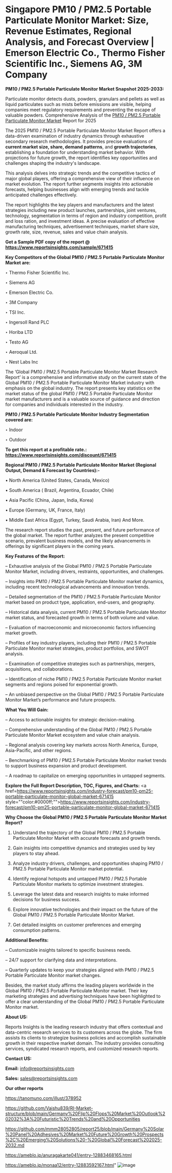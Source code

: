 # Singapore PM10 / PM2.5 Portable Particulate Monitor Market: Size, Revenue Estimates, Regional Analysis, and Forecast Overview | Emerson Electric Co., Thermo Fisher Scientific Inc., Siemens AG, 3M Company

<strong>PM10 / PM2.5 Portable Particulate Monitor Market Snapshot 2025-2033:</strong>

Particulate monitor detects dusts, powders, granulars and pellets as well as liquid particulates such as mists before emissions are visible, helping companies meet regulatory requirements and preventing the escape of valuable powders. Comprehensive Analysis of the <a href=https://www.reportsinsights.com/sample/671415>PM10 / PM2.5 Portable Particulate Monitor Market</a> Report for 2025

The 2025 PM10 / PM2.5 Portable Particulate Monitor Market Report offers a data-driven examination of industry dynamics through exhaustive secondary research methodologies. It provides precise evaluations of <strong>current market size, share, demand patterns</strong>, and <strong>growth trajectories</strong>, establishing a foundation for understanding market behavior. With projections for future growth, the report identifies key opportunities and challenges shaping the industry's landscape.

This analysis delves into strategic trends and the competitive tactics of major global players, offering a comprehensive view of their influence on market evolution. The report further segments insights into actionable forecasts, helping businesses align with emerging trends and tackle anticipated challenges effectively.

The report highlights the key players and manufacturers and the latest strategies including new product launches, partnerships, joint ventures, technology, segmentation in terms of region and industry competition, profit and loss ration, and investment ideas. A precise evaluation of effective manufacturing techniques, advertisement techniques, market share size, growth rate, size, revenue, sales and value chain analysis.

<strong>Get a Sample PDF copy of the report @ <a href=https://www.reportsinsights.com/sample/671415 style=color:#0000ff;>https://www.reportsinsights.com/sample/671415</a></strong>

<strong>Key Competitors of the Global PM10 / PM2.5 Portable Particulate Monitor Market are:</strong>

‣ Thermo Fisher Scientific Inc.

‣ Siemens AG

‣ Emerson Electric Co.

‣ 3M Company

‣ TSI Inc.

‣ Ingersoll Rand PLC

‣ Horiba LTD

‣ Testo AG

‣ Aeroqual Ltd.

‣ Nest Labs Inc

The ‘Global PM10 / PM2.5 Portable Particulate Monitor Market Research Report’ is a comprehensive and informative study on the current state of the Global PM10 / PM2.5 Portable Particulate Monitor Market industry with emphasis on the global industry. The report presents key statistics on the market status of the global PM10 / PM2.5 Portable Particulate Monitor market manufacturers and is a valuable source of guidance and direction for companies and individuals interested in the industry.

<strong>PM10 / PM2.5 Portable Particulate Monitor Industry Segmentation covered are:</strong>

‣ Indoor

‣ Outdoor

<strong>To get this report at a profitable rate.: <a href=https://www.reportsinsights.com/discount/671415 style=color:#0000ff;>https://www.reportsinsights.com/discount/671415</a></strong>

<strong>Regional PM10 / PM2.5 Portable Particulate Monitor Market (Regional Output, Demand &amp; Forecast by Countries):-</strong>

• North America (United States, Canada, Mexico)

• South America ( Brazil, Argentina, Ecuador, Chile)

• Asia Pacific (China, Japan, India, Korea)

• Europe (Germany, UK, France, Italy)

• Middle East Africa (Egypt, Turkey, Saudi Arabia, Iran) And More.

The research report studies the past, present, and future performance of the global market. The report further analyzes the present competitive scenario, prevalent business models, and the likely advancements in offerings by significant players in the coming years.

<strong>Key Features of the Report:</strong>

– Exhaustive analysis of the Global PM10 / PM2.5 Portable Particulate Monitor Market, including drivers, restraints, opportunities, and challenges.

– Insights into PM10 / PM2.5 Portable Particulate Monitor market dynamics, including recent technological advancements and innovation trends.

– Detailed segmentation of the PM10 / PM2.5 Portable Particulate Monitor market based on product type, application, end-users, and geography.

– Historical data analysis, current PM10 / PM2.5 Portable Particulate Monitor market status, and forecasted growth in terms of both volume and value.

– Evaluation of macroeconomic and microeconomic factors influencing market growth.

– Profiles of key industry players, including their PM10 / PM2.5 Portable Particulate Monitor market strategies, product portfolios, and SWOT analysis.

– Examination of competitive strategies such as partnerships, mergers, acquisitions, and collaborations.

– Identification of niche PM10 / PM2.5 Portable Particulate Monitor market segments and regions poised for exponential growth.

– An unbiased perspective on the Global PM10 / PM2.5 Portable Particulate Monitor Market’s performance and future prospects.

<strong>What You Will Gain:</strong>

– Access to actionable insights for strategic decision-making.

– Comprehensive understanding of the Global PM10 / PM2.5 Portable Particulate Monitor Market ecosystem and value chain analysis.

– Regional analysis covering key markets across North America, Europe, Asia-Pacific, and other regions.

– Benchmarking of PM10 / PM2.5 Portable Particulate Monitor market trends to support business expansion and product development.

– A roadmap to capitalize on emerging opportunities in untapped segments.

<strong>Explore the Full Report Description, TOC, Figures, and Charts:</strong>
<a href=https://www.reportsinsights.com/industry-forecast/pm10-pm25-portable-particulate-monitor-global-market-671415 style=""color:#0000ff;"">https://www.reportsinsights.com/industry-forecast/pm10-pm25-portable-particulate-monitor-global-market-671415</a>

<strong>Why Choose the Global PM10 / PM2.5 Portable Particulate Monitor Market Report?</strong>

1. Understand the trajectory of the Global PM10 / PM2.5 Portable Particulate Monitor Market with accurate forecasts and growth trends.

2. Gain insights into competitive dynamics and strategies used by key players to stay ahead.

3. Analyze industry drivers, challenges, and opportunities shaping PM10 / PM2.5 Portable Particulate Monitor market potential.

4. Identify regional hotspots and untapped PM10 / PM2.5 Portable Particulate Monitor markets to optimize investment strategies.

5. Leverage the latest data and research insights to make informed decisions for business success.

6. Explore innovative technologies and their impact on the future of the Global PM10 / PM2.5 Portable Particulate Monitor Market.

7. Get detailed insights on customer preferences and emerging consumption patterns.

<strong>Additional Benefits:</strong>

– Customizable insights tailored to specific business needs.

– 24/7 support for clarifying data and interpretations.

– Quarterly updates to keep your strategies aligned with PM10 / PM2.5 Portable Particulate Monitor market changes.

Besides, the market study affirms the leading players worldwide in the Global PM10 / PM2.5 Portable Particulate Monitor market. Their key marketing strategies and advertising techniques have been highlighted to offer a clear understanding of the Global PM10 / PM2.5 Portable Particulate Monitor market.

<strong><strong>About US</strong>:</strong>

Reports Insights is the leading research industry that offers contextual and data-centric research services to its customers across the globe. The firm assists its clients to strategize business policies and accomplish sustainable growth in their respective market domain. The industry provides consulting services, syndicated research reports, and customized research reports.

<strong>Contact US:</strong>

<p class=><b>Email:</b> <a href=mailto:info@reportsinsights.com>info@reportsinsights.com</a></p>
<p class=><b>Sales:</b> <a href=mailto:sales@reportsinsights.com>sales@reportsinsights.com</a></p>

<strong>Our other reports</strong>

<a href=https://tanomuno.com/illust/378952>https://tanomuno.com/illust/378952</a>

<a href=https://github.com/Vaishu839/RI-Market-structure/blob/main/Germany%20Flip%20Flops%20Market%20Outlook%202032%3A%20Futuristic%20Trends%20and%20Opportunities>https://github.com/Vaishu839/RI-Market-structure/blob/main/Germany%20Flip%20Flops%20Market%20Outlook%202032%3A%20Futuristic%20Trends%20and%20Opportunities</a>

<a href=https://github.com/mmm28052805/report25/blob/main/Germany%20Solar%20Panel%20Adhesives%20Market%20Future%20Growth%20Prospects%2C%20Emerging%20Solutions%20-%20Global%20Forecast%202025-2032.md>https://github.com/mmm28052805/report25/blob/main/Germany%20Solar%20Panel%20Adhesives%20Market%20Future%20Growth%20Prospects%2C%20Emerging%20Solutions%20-%20Global%20Forecast%202025-2032.md</a>

<a href=https://ameblo.jp/anuragakarte041/entry-12883468165.html>https://ameblo.jp/anuragakarte041/entry-12883468165.html</a>

<a href=https://ameblo.jp/monaa12/entry-12883592167.html>https://ameblo.jp/monaa12/entry-12883592167.html</a>"
![image](https://github.com/user-attachments/assets/dfd88e15-d9b6-4d6c-be1a-1e1983829bf0)
